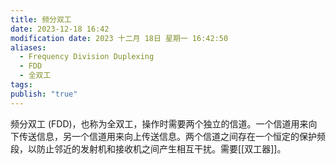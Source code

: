 ```yaml
---
title: 频分双工
date: 2023-12-18 16:42
modification date: 2023 十二月 18日 星期一 16:42:50
aliases:
  - Frequency Division Duplexing
  - FDD
  - 全双工
tags: 
publish: "true"
---
```


频分双工 (FDD)，也称为全双工，操作时需要两个独立的信道。一个信道用来向下传送信息，另一个信道用来向上传送信息。两个信道之间存在一个恒定的保护频段，以防止邻近的发射机和接收机之间产生相互干扰。需要[[双工器]]。
